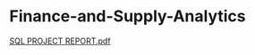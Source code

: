 # Finance-and-Supply-Analytics
[SQL PROJECT REPORT.pdf](https://github.com/user-attachments/files/17212186/SQL.PROJECT.REPORT.pdf)
